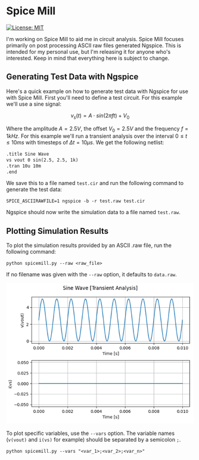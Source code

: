 # Spice Mill

[![License: MIT](https://img.shields.io/badge/License-MIT-yellow.svg)](https://opensource.org/licenses/MIT)

I'm working on Spice Mill to aid me in circuit analysis. Spice Mill focuses primarily on post processing ASCII raw files generated Ngspice. This is intended for my personal use, but I'm releasing it for anyone who's interested. Keep in mind that everything here is subject to change.


## Generating Test Data with Ngspice

Here's a quick example on how to generate test data with Ngspice for use with Spice Mill. First you'll need to define a test circuit. For this example we'll use a sine signal:

$$v_s(t) = A \cdot sin(2\pi ft) + V_0$$

Where the amplitude $A = 2.5 V$, the offset $V_0 = 2.5 V$ and the frequency $f = 1 kHz$. For this example we'll run a transient analysis over the interval $0 \le t \le 10 ms$ with timesteps of $\Delta t = 10 \mu s$. We get the following netlist:

```
.title Sine Wave
vs vout 0 sin(2.5, 2.5, 1k)
.tran 10u 10m
.end
```

We save this to a file named `test.cir` and run the following command to generate the test data:

```
SPICE_ASCIIRAWFILE=1 ngspice -b -r test.raw test.cir
```

Ngspice should now write the simulation data to a file named `test.raw`.

## Plotting Simulation Results

To plot the simulation results provided by an ASCII .raw file, run the following command:

```
python spicemill.py --raw <raw_file>
```

If no filename was given with the `--raw` option, it defaults to `data.raw`.

![plot](docs/img/plot.png)

To plot specific variables, use the `--vars` option. The variable names (`v(vout)` and `i(vs)` for example) should be separated by a semicolon `;`.

```
python spicemill.py --vars "<var_1>;<var_2>;<var_n>"
```